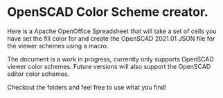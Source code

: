 # OpenSCAD Color Scheme creator.
Here is a Apache OpenOffice Spreadsheet that will take a set of cells you have set the fill color for and create the OpenSCAD 2021.01 JSON file for the viewer schemes using a macro.  

The document is a work in progress, currently only supports OpenSCAD viewer color schemes.  Future versions will also support the OpenSCAD editor color schemes.  

Checkout the folders and feel free to use what you find!
